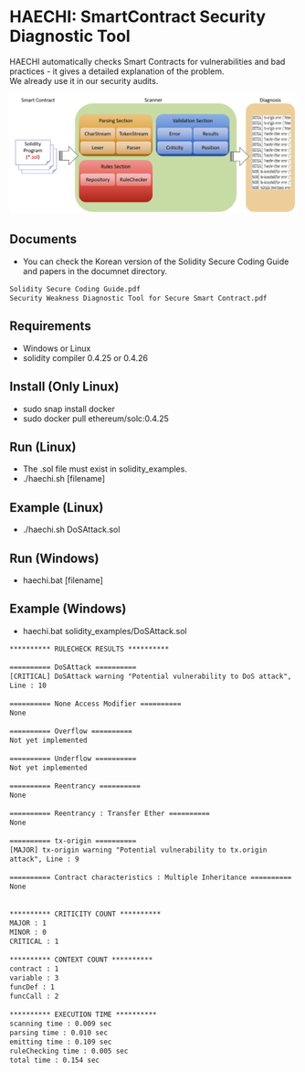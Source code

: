 # HAECHI: SmartContract Security Diagnostic Tool

HAECHI automatically checks Smart Contracts for vulnerabilities and bad practices - it gives a detailed explanation of the problem.   
We already use it in our security audits.   

![image](https://github.com/byunghyun23/haechi/blob/master/haechi.png)

## Documents
* You can check the Korean version of the Solidity Secure Coding Guide and papers in the documnet directory.
```
Solidity Secure Coding Guide.pdf
Security Weakness Diagnostic Tool for Secure Smart Contract.pdf
```

## Requirements
* Windows or Linux
* solidity compiler 0.4.25 or 0.4.26

## Install (Only Linux)
* sudo snap install docker
* sudo docker pull ethereum/solc:0.4.25

## Run (Linux)
* The .sol file must exist in solidity_examples.
* ./haechi.sh [filename]

## Example (Linux)
* ./haechi.sh DoSAttack.sol

## Run (Windows)
* haechi.bat [filename]

## Example (Windows)
* haechi.bat solidity_examples/DoSAttack.sol
```
********** RULECHECK RESULTS **********   
   
========== DoSAttack ==========   
[CRITICAL] DoSAttack warning "Potential vulnerability to DoS attack", Line : 10   
   
========== None Access Modifier ==========   
None   
   
========== Overflow ==========   
Not yet implemented   
   
========== Underflow ==========   
Not yet implemented   
   
========== Reentrancy ==========   
None   
   
========== Reentrancy : Transfer Ether ==========   
None   
   
========== tx-origin ==========   
[MAJOR] tx-origin warning "Potential vulnerability to tx.origin attack", Line : 9   
   
========== Contract characteristics : Multiple Inheritance ==========   
None   
   
   
********** CRITICITY COUNT **********   
MAJOR : 1   
MINOR : 0   
CRITICAL : 1   
   
********** CONTEXT COUNT **********   
contract : 1   
variable : 3   
funcDef : 1   
funcCall : 2   
   
********** EXECUTION TIME **********   
scanning time : 0.009 sec   
parsing time : 0.010 sec   
emitting time : 0.109 sec   
ruleChecking time : 0.005 sec   
total time : 0.154 sec   
```
